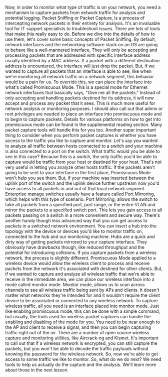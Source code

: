 Now, in order to monitor what type of traffic is on your network, you need a
mechanism to capture packets from network traffic for analysis and potential
logging. Packet Sniffing or Packet Capture, is a process of intercepting network
packets in their entirety for analysis. It's an invaluable tool for IT support
specialists to troubleshoot issues. There are lots of tools that make this
really easy to do. Before we dive into the details of how to use them, let's
cover some basic concepts of Packet Sniffing. By default, network interfaces and
the networking software stack on an OS are going to behave like a well-mannered
interface, They will only be accepting and processing packets that are addressed
with specific interface address usually identified by a MAC address. If a packet
with a different destination address is encountered, the interface will just
drop the packet. But, if we wanted to capture all packets that an interface is
able to see, like when we're monitoring all network traffic on a network
segment, this behavior would be a pain for us. To override this, we can place
the interface into what's called Promiscuous Mode. This is a special mode for
Ethernet network interfaces that basically says, "Give me all the packets."
Instead of only accepting and handling packets destined for its address, it will
now accept and process any packet that it sees. This is much more useful for
network analysis or monitoring purposes. I should also call out that admin or
root privileges are needed to place an interface into promiscuous mode and to
begin to capture packets. Details for various platforms on how to get into
promiscuous mode can be found in the supplemental reading section. Many packet
capture tools will handle this for you too. Another super important thing to
consider when you perform packet captures is whether you have access to the
traffic you like to capture and monitor. Let's say you wanted to analyze all
traffic between hosts connected to a switch and your machine is also connected
to a port on the switch. What traffic would you be able to see in this case?
Because this is a switch, the only traffic you'd be able to capture would be
traffic from your host or destined for your host. That's not very useful in
letting you analyze other hosts traffic. If the packets aren't going to be sent
to your interface in the first place, Promiscuous Mode won't help you see them.
But, if your machine was inserted between the uplink port of the switch and the
uplink device further upstream now you'd have access to all packets in and out
of that local network segment. Enterprise manage switches usually have a feature
called Port Mirroring, which helps with this type of scenario. Port Mirroring,
allows the switch to take all packets from a specified port, port range, or the
entire VLAN and mirror the packets to a specified switch port. This lets you
gain access to all packets passing on a switch in a more convenient and secure
way. There's another handy though less advanced way that you can get access to
packets in a switched network environment. You can insert a hub into the
topology with the device or devices you'd like to monitor traffic on, connected
to the hub and our monitoring machine. Hubs are a quick and dirty way of getting
packets mirrored to your capture interface. They obviously have drawbacks
though, like reduced throughput and the potential for introducing collisions. If
you capture packets from a wireless network, the process is slightly different.
Promiscuous Mode applied to a wireless device would allow the wireless client to
process and receive packets from the network it's associated with destined for
other clients. But, if we wanted to capture and analyze all wireless traffic
that we're able to receive in the immediate area, we can place our wireless
interface into a mode called monitor mode. Monitor mode, allows us to scan
across channels to see all wireless traffic being sent by APs and clients. It
doesn't matter what networks they're intended for and it wouldn't require the
client device to be associated or connected to any wireless network. To capture
wireless traffic, all you need is an interface placed into monitor mode. Just
like enabling promiscuous mode, this can be done with a simple command, but
usually, the tools used for wireless packet captures can handle the enabling and
disabling of the mode for you. You need to be near enough to the AP and client
to receive a signal, and then you can begin capturing traffic right out of the
air. There are a number of open source wireless capture and monitoring
utilities, like Aircrack-ng and Kismet. It's important to call out that if a
wireless network is encrypted, you can still capture the packets, but you won't
be able to decode the traffic payloads without knowing the password for the
wireless network. So, now we're able to get access to some traffic we like to
monitor. So, what do we do next? We need tools to help us actually do the
capture and the analysis. We'll learn more about those in the next lesson.